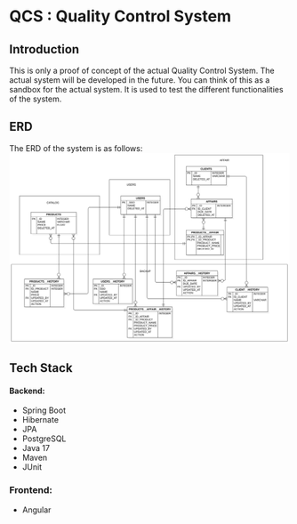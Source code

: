 # QCS : Quality Control System

## Introduction
This is only a proof of concept of the actual Quality Control System. The actual system will be developed in the future.
You can think of this as a sandbox for the actual system. It is used to test the different functionalities of the system.

## ERD
The ERD of the system is as follows:
<img src="./proof_of_concept_ER_QCS.svg" />

## Tech Stack
#### Backend:
- Spring Boot 
- Hibernate
- JPA
- PostgreSQL
- Java 17
- Maven
- JUnit

### Frontend:
- Angular<p>

